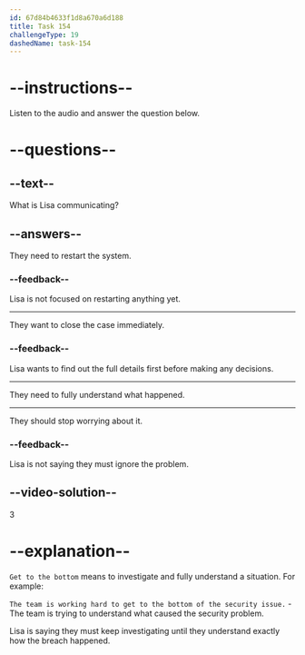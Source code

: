 ```yaml
---
id: 67d84b4633f1d8a670a6d188
title: Task 154
challengeType: 19
dashedName: task-154
---
```


<!-- (audio) Lisa: No problem, Jake. We have to get to the bottom of this. -->

# --instructions--

Listen to the audio and answer the question below.

# --questions--

## --text--

What is Lisa communicating?

## --answers--

They need to restart the system.

### --feedback--

Lisa is not focused on restarting anything yet.

---

They want to close the case immediately.

### --feedback--

Lisa wants to find out the full details first before making any decisions.

---

They need to fully understand what happened.

---

They should stop worrying about it.

### --feedback--

Lisa is not saying they must ignore the problem.

## --video-solution--

3

# --explanation--

`Get to the bottom` means to investigate and fully understand a situation. For example:

`The team is working hard to get to the bottom of the security issue.` - The team is trying to understand what caused the security problem.

Lisa is saying they must keep investigating until they understand exactly how the breach happened.
